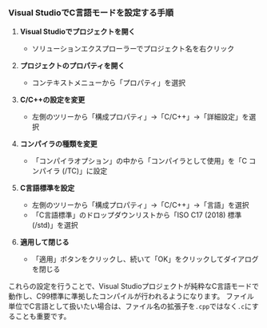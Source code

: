 ### Visual StudioでC言語モードを設定する手順

1. **Visual Studioでプロジェクトを開く**
   - ソリューションエクスプローラーでプロジェクト名を右クリック

2. **プロジェクトのプロパティを開く**
   - コンテキストメニューから「プロパティ」を選択
   
3. **C/C++の設定を変更**
   - 左側のツリーから「構成プロパティ」→「C/C++」→「詳細設定」を選択
   
4. **コンパイラの種類を変更**
   - 「コンパイラオプション」の中から「コンパイラとして使用」を「C コンパイラ (/TC)」に設定

5. **C言語標準を設定**
   - 左側のツリーから「構成プロパティ」→「C/C++」→「言語」を選択
   - 「C言語標準」のドロップダウンリストから「ISO C17 (2018) 標準 (/std)」を選択

6. **適用して閉じる**
   - 「適用」ボタンをクリックし、続いて「OK」をクリックしてダイアログを閉じる

これらの設定を行うことで、Visual Studioプロジェクトが純粋なC言語モードで動作し、C99標準に準拠したコンパイルが行われるようになります。
ファイル単位でC言語として扱いたい場合は、ファイル名の拡張子を`.cpp`ではなく`.c`にすることも重要です。

